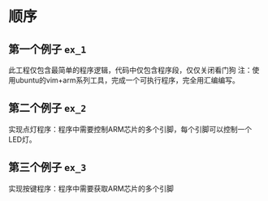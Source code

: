 # 顺序
## 第一个例子 `ex_1`
此工程仅包含最简单的程序逻辑，代码中仅包含程序段，仅仅关闭看门狗
注：使用ubuntu的vim+arm系列工具，完成一个可执行程序，完全用汇编编写。

## 第二个例子 `ex_2`
实现点灯程序：程序中需要控制ARM芯片的多个引脚，每个引脚可以控制一个LED灯。

## 第三个例子 `ex_3`
实现按键程序：程序中需要获取ARM芯片的多个引脚

